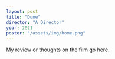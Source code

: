 ```yaml
---
layout: post
title: "Dune"
director: "A Director"
year: 2021
poster: "/assets/img/home.png"
---
```


My review or thoughts on the film go here.
